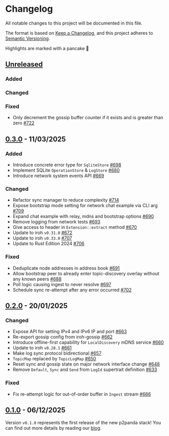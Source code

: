 # Changelog

All notable changes to this project will be documented in this file.

The format is based on [Keep a Changelog](https://keepachangelog.com/en/1.0.0/),
and this project adheres to [Semantic Versioning](https://semver.org/spec/v2.0.0.html).

Highlights are marked with a pancake 🥞

## [Unreleased]

### Added

### Changed

### Fixed

- Only decrement the gossip buffer counter if it exists and is greater than zero [#722](https://github.com/p2panda/p2panda/pull/722)

## [0.3.0] - 11/03/2025

### Added

- Introduce concrete error type for `SqliteStore` [#698](https://github.com/p2panda/p2panda/pull/698)
- Implement SQLite `OperationStore` & `LogStore` [#680](https://github.com/p2panda/p2panda/pull/680)
- Introduce network system events API [#669](https://github.com/p2panda/p2panda/pull/669)

### Changed

- Refactor sync manager to reduce complexity [#714](https://github.com/p2panda/p2panda/pull/714)
- Expose bootstrap mode setting for network chat example via CLI arg [#709](https://github.com/p2panda/p2panda/pull/709) 
- Expand chat example with relay, mdns and bootstrap options [#690](https://github.com/p2panda/p2panda/pull/690) 
- Remove logging from network tests [#693](https://github.com/p2panda/p2panda/pull/693)
- Give access to header in `Extension::extract` method [#670](https://github.com/p2panda/p2panda/pull/670)
- Update to iroh `v0.31.0` [#672](https://github.com/p2panda/p2panda/pull/672)
- Update to iroh `v0.33.0` [#707](https://github.com/p2panda/p2panda/pull/707)
- Update to Rust Edition 2024 [#706](https://github.com/p2panda/p2panda/pull/706)

### Fixed

- Deduplicate node addresses in address book [#691](https://github.com/p2panda/p2panda/pull/691)
- Allow bootstrap peer to already enter topic-discovery overlay without any known peers [#688](https://github.com/p2panda/p2panda/pull/688)
- Poll logic causing ingest to never resolve [#697](https://github.com/p2panda/p2panda/pull/697)
- Schedule sync re-attempt after any error occurred [#702](https://github.com/p2panda/p2panda/pull/702)

## [0.2.0] - 20/01/2025

### Changed

- Expose API for setting IPv4 and IPv6 IP and port [#663](https://github.com/p2panda/p2panda/pull/663)
- Re-export gossip config from iroh-gossip [#662](https://github.com/p2panda/p2panda/pull/662)
- Introduce offline-first capability for `LocalDiscovery` mDNS service [#660](https://github.com/p2panda/p2panda/pull/660)
- Update to iroh `v0.28.1` [#661](https://github.com/p2panda/p2panda/pull/661)
- Make log sync protocol bidirectional [#657](https://github.com/p2panda/p2panda/pull/657)
- `TopicMap` replaced by `TopicLogMap` [#650](https://github.com/p2panda/p2panda/pull/650)
- Reset sync and gossip state on major network interface change [#648](https://github.com/p2panda/p2panda/pull/648)
- Remove `Default`, `Sync` and `Send` from `LogId` supertrait definition [#633](https://github.com/p2panda/p2panda/pull/633)

### Fixed

- Fix re-attempt logic for out-of-order buffer in `Ingest` stream [#666](https://github.com/p2panda/p2panda/pull/666)

## [0.1.0] - 06/12/2025

Version `v0.1.0` represents the first release of the new p2panda stack! You can find out more details by reading our [blog](https://p2panda.org/2024/12/06/p2panda-release.html).

[unreleased]: https://github.com/p2panda/p2panda/compare/v0.3.0...HEAD
[0.3.0]: https://github.com/p2panda/p2panda/releases/tag/v0.3.0
[0.2.0]: https://github.com/p2panda/p2panda/releases/tag/v0.2.0
[0.1.0]: https://github.com/p2panda/p2panda/releases/tag/v0.1.0
